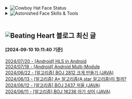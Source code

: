 

<details>
<summary>
  <img src="https://raw.githubusercontent.com/Tarikul-Islam-Anik/Animated-Fluent-Emojis/master/Emojis/Smilies/Cowboy%20Hat%20Face.png" alt="Cowboy Hat Face" width="25" height="25" /> Status
</summary>

![](./profile-3d-contrib/profile-night-rainbow.svg)


[![Solved.ac Profile](http://mazassumnida.wtf/api/v2/generate_badge?boj=duckddud213)](https://solved.ac/duckddud213)

![mazandi profile](http://mazandi.herokuapp.com/api?handle=duckddud213&theme=dark)


![Top Langs](https://github-readme-stats.vercel.app/api/top-langs/?username=duckddud213&layout=compact&theme=onedark)


![duckddud213's GitHub stats](https://github-readme-stats.vercel.app/api?username=duckddud213&show_icons=true&theme=radical)

[![Hits](https://hits.seeyoufarm.com/api/count/incr/badge.svg?url=https%3A%2F%2Fgithub.com%2Fduckddud213%2Fhit-counter&count_bg=%2379C83D&title_bg=%23555555&icon=&icon_color=%23E7E7E7&title=hits&edge_flat=false)](https://hits.seeyoufarm.com)

</details>

<details>
  <summary>
   <img src="https://raw.githubusercontent.com/Tarikul-Islam-Anik/Animated-Fluent-Emojis/master/Emojis/Smilies/Astonished%20Face.png" alt="Astonished Face" width="25" height="25" /> Skills & Tools
  </summary>
  <img src="https://raw.githubusercontent.com/Tarikul-Islam-Anik/Animated-Fluent-Emojis/master/Emojis/Smilies/Hundred%20Points.png" alt="Hundred Points" width="25" height="25" />
  <img src="https://img.shields.io/badge/Android-3DDC84?style=for-the-badge&logo=android&logoColor=white">
  <img src="https://img.shields.io/badge/Kotlin-0095D5?&style=for-the-badge&logo=kotlin&logoColor=white">
  
  <br/>
  <br/>
  
  <img src="https://raw.githubusercontent.com/Tarikul-Islam-Anik/Animated-Fluent-Emojis/master/Emojis/Smilies/Hundred%20Points.png" alt="Hundred Points" width="25" height="25" />
  <img src="https://img.shields.io/badge/Flutter-02569B?style=for-the-badge&logo=flutter&logoColor=white">
  <img src="https://img.shields.io/badge/Dart-0175C2?style=for-the-badge&logo=dart&logoColor=white"> 
  
  <br/>
  <br/>
  
  <img src="https://raw.githubusercontent.com/Tarikul-Islam-Anik/Animated-Fluent-Emojis/master/Emojis/Smilies/Hundred%20Points.png" alt="Hundred Points" width="25" height="25" />
  <img src="https://img.shields.io/badge/Java-ED8B00?style=for-the-badge&logo=openjdk&logoColor=white">
  <img src="https://img.shields.io/badge/C-00599C?style=for-the-badge&logo=c&logoColor=white">
  <img src="https://img.shields.io/badge/Visual%20Studio%20Code-0078d7.svg?style=for-the-badge&logo=visual-studio-code&logoColor=white">
  <img src="https://img.shields.io/badge/MySQL-00000F?style=for-the-badge&logo=mysql&logoColor=white">
  
  <br/>
  <br/>
  
  <img src="https://raw.githubusercontent.com/Tarikul-Islam-Anik/Animated-Fluent-Emojis/master/Emojis/Smilies/Hundred%20Points.png" alt="Hundred Points" width="25" height="25" />
  <img src="https://img.shields.io/badge/git-%23F05033.svg?style=for-the-badge&logo=git&logoColor=white">
  <img src="https://img.shields.io/badge/github-%23121011.svg?style=for-the-badge&logo=github&logoColor=white">
  <img src="https://img.shields.io/badge/gitlab-%23181717.svg?style=for-the-badge&logo=gitlab&logoColor=white">
  <img src="https://img.shields.io/badge/Notion-%23000000.svg?style=for-the-badge&logo=notion&logoColor=white">
  <img src="https://img.shields.io/badge/Slack-4A154B?style=for-the-badge&logo=slack&logoColor=white">

  <br/>
  <br/>

  
  <img src="https://raw.githubusercontent.com/Tarikul-Islam-Anik/Animated-Fluent-Emojis/master/Emojis/Smilies/Hundred%20Points.png" alt="Hundred Points" width="25" height="25" />
  <img src="https://img.shields.io/badge/Adobe%20After%20Effects-9999FF.svg?style=for-the-badge&logo=Adobe%20After%20Effects&logoColor=white">
  <img src="https://img.shields.io/badge/figma-%23F24E1E.svg?style=for-the-badge&logo=figma&logoColor=white">
  <img src="https://img.shields.io/badge/Prezi-%23000000.svg?style=for-the-badge&logo=Prezi&logoColor=white">
  <img src="https://img.shields.io/badge/Canva-%2300C4CC.svg?style=for-the-badge&logo=Canva&logoColor=white">
  
  <br/>
  <br/>
  
 
</details><br/>


## <img src="https://raw.githubusercontent.com/Tarikul-Islam-Anik/Animated-Fluent-Emojis/master/Emojis/Smilies/Beating%20Heart.png" alt="Beating Heart" width="25" height="25" /> 블로그 최신 글

#### [2024-09-10 10:11:40 기준]<br/>
[2024/07/20 - [Android] HLS in Android](https://ragabys.tistory.com/67) <br/>
[2024/07/18 - [Android] Android Multi-Module](https://ragabys.tistory.com/66) <br/>
[2024/06/22 - [알고리즘] BOJ 2812 크게 만들기 (JAVA)](https://ragabys.tistory.com/64) <br/>
[2024/06/13 - [알고리즘] A* 알고리즘(A star 알고리즘)이 뭘까?](https://ragabys.tistory.com/63) <br/>
[2024/06/12 - [알고리즘] BOJ 2437 저울 (JAVA)](https://ragabys.tistory.com/61) <br/>
[2024/06/11 - [알고리즘] BOJ 16236 아기 상어 (JAVA)](https://ragabys.tistory.com/60) <br/>
